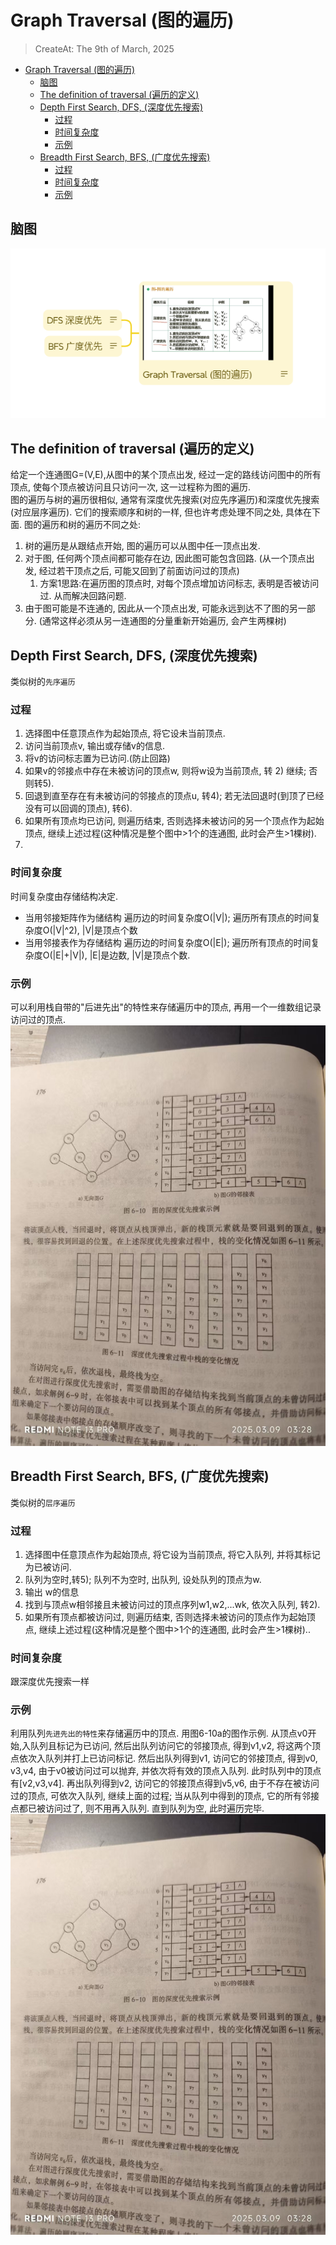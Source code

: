 # Graph Traversal (图的遍历)
> CreateAt: The 9th of March, 2025  

- [Graph Traversal (图的遍历)](#graph-traversal-图的遍历)
  - [脑图](#脑图)
  - [The definition of traversal (遍历的定义)](#the-definition-of-traversal-遍历的定义)
  - [Depth First Search, DFS, (深度优先搜索)](#depth-first-search-dfs-深度优先搜索)
    - [过程](#过程)
    - [时间复杂度](#时间复杂度)
    - [示例](#示例)
  - [Breadth First Search, BFS, (广度优先搜索)](#breadth-first-search-bfs-广度优先搜索)
    - [过程](#过程-1)
    - [时间复杂度](#时间复杂度-1)
    - [示例](#示例-1)


## 脑图
![Graph Traversal Mind](./Resouces/Graph%20Traversal%20Mind.png)

## The definition of traversal (遍历的定义)
给定一个连通图G=(V,E),从图中的某个顶点出发, 经过一定的路线访问图中的所有顶点, 使每个顶点被访问且只访问一次, 这一过程称为图的遍历.  
图的遍历与树的遍历很相似, 通常有深度优先搜索(对应先序遍历)和深度优先搜索(对应层序遍历). 它们的搜索顺序和树的一样, 但也许考虑处理不同之处, 具体在下面.
图的遍历和树的遍历不同之处:
1.  树的遍历是从跟结点开始, 图的遍历可以从图中任一顶点出发. 
2.  对于图, 任何两个顶点间都可能存在边, 因此图可能包含回路. (从一个顶点出发, 经过若干顶点之后, 可能又回到了前面访问过的顶点)
    1.  方案1思路:在遍历图的顶点时, 对每个顶点增加访问标志, 表明是否被访问过.  从而解决回路问题.
3.  由于图可能是不连通的, 因此从一个顶点出发, 可能永远到达不了图的另一部分. (通常这样必须从另一连通图的分量重新开始遍历, 会产生两棵树)

## Depth First Search, DFS, (深度优先搜索)
类似树的`先序遍历` 

### 过程
1.  选择图中任意顶点作为起始顶点, 将它设未当前顶点.
2.  访问当前顶点v, 输出或存储v的信息.
3.  将v的访问标志置为已访问.(防止回路)
4.  如果v的邻接点中存在未被访问的顶点w, 则将w设为当前顶点, 转 2) 继续; 否则转5).
5.  回退到直至存在有未被访问的邻接点的顶点u, 转4); 若无法回退时(到顶了已经没有可以回调的顶点), 转6).
6.  如果所有顶点均已访问, 则遍历结束, 否则选择未被访问的另一个顶点作为起始顶点, 继续上述过程(这种情况是整个图中>1个的连通图, 此时会产生>1棵树).
7.  

### 时间复杂度
时间复杂度由存储结构决定. 
*   当用邻接矩阵作为储结构
    遍历边的时间复杂度O(|V|); 遍历所有顶点的时间复杂度O(|V|^2), |V|是顶点个数
*   当用邻接表作为存储结构
    遍历边的时间复杂度O(|E|); 遍历所有顶点的时间复杂度O(|E|+|V|), |E|是边数, |V|是顶点个数.

### 示例
可以利用栈自带的"后进先出"的特性来存储遍历中的顶点, 再用一个一维数组记录访问过的顶点.
![Graph Traversal DFS Sample](./Resouces/Graph%20Traversal%20DFS%20Sample.jpg)


## Breadth First Search, BFS, (广度优先搜索)
类似树的`层序遍历`

### 过程
1.  选择图中任意顶点作为起始顶点, 将它设为当前顶点, 将它入队列, 并将其标记为已被访问.
2.  队列为空时,转5); 队列不为空时, 出队列, 设处队列的顶点为w.
3.  输出 w的信息
4.  找到与顶点w相邻接且未被访问过的顶点序列w1,w2,...wk, 依次入队列, 转2).
5.  如果所有顶点都被访问过, 则遍历结束, 否则选择未被访问的顶点作为起始顶点, 继续上述过程(这种情况是整个图中>1个的连通图, 此时会产生>1棵树)..

### 时间复杂度
跟深度优先搜索一样

### 示例
利用队列`先进先出的特性`来存储遍历中的顶点.
用图6-10a的图作示例.
从顶点v0开始,入队列且标记为已访问, 然后出队列访问它的邻接顶点, 得到v1,v2, 将这两个顶点依次入队列并打上已访问标记. 然后出队列得到v1, 访问它的邻接顶点, 得到v0, v3,v4, 由于v0被访问过可以抛弃, 并依次将有效的顶点入队列. 此时队列中的顶点有[v2,v3,v4]. 再出队列得到v2, 访问它的邻接顶点得到v5,v6, 由于不存在被访问过的顶点, 可依次入队列, 继续上面的过程; 当从队列中得到的顶点, 它的所有邻接点都已被访问过了, 则不用再入队列. 直到队列为空, 此时遍历完毕. 
![Graph Traversal DFS Sample](./Resouces/Graph%20Traversal%20DFS%20Sample.jpg)